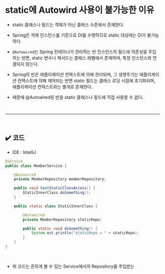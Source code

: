 # static에 Autowird 사용이 불가능한 이유
- static 클래스나 필드는 객체가 아닌 클래스 수준에서 존재한다.

- Spring은 객체 인스턴스를 기준으로 DI를 수행하므로 static 대상에는 DI가 불가능하다.

- `@Autowired`는 Spring 컨테이너가 관리하는 빈 인스턴스의 필드에 의존성을 주입하는 반면, static 변수나 메서드는 클래스 레벨에서 존재하며, 특정 인스턴스와 연결되지 않는다.

- Spring의 빈은 애플리케이션 컨텍스트에 의해 관리되며, 그 생명주기는 애플리케이션 컨텍스트에 의해 제어되는 반면 static 필드는 클래스 로딩 시점에 초기화되며, 애플리케이션 컨텍스트와는 별개로 존재한다.

- 때문에 @Autowired된 빈을 static 클래스나 필드에 직접 사용할 수 없다.
<br>
<hr>
<br>

## ✔️ 코드
- IDE : IntelliJ

```java
@Service
public class MemberService {

    @Autowired
    private MemberRepository memberRepository;

    public void testStaticClassAccess() {
        StaticInnerClass.doSomething();
    }

    public static class StaticInnerClass {

        @Autowired
        private MemberRepository staticRepo;

        public static void doSomething() {
            System.out.println("staticRepo = " + staticRepo);
        }
    }
}
```
<br>

- 위 코드는 흔하게 볼 수 있는 Service에서의 Repository를 주입받는 


